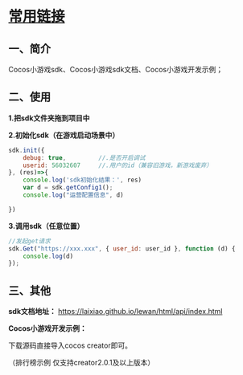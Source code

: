 # [常用链接](https://github.com/laixiao/lewan/blob/master/%E5%B8%B8%E7%94%A8%E9%93%BE%E6%8E%A5.md "常用链接")

## 一、简介
Cocos小游戏sdk、Cocos小游戏sdk文档、Cocos小游戏开发示例；


## 二、使用

**1.把sdk文件夹拖到项目中**

**2.初始化sdk（在游戏启动场景中）**
```javascript
sdk.init({
    debug: true,         //.是否开启调试
    userid: 56032607     //.用户的id（兼容旧游戏，新游戏废弃）
}, (res)=>{
    console.log('sdk初始化结果：', res)
    var d = sdk.getConfig1();
    console.log("运营配置信息", d)

})
```

**3.调用sdk（任意位置）**
```javascript
//发起get请求
sdk.Get("https://xxx.xxx", { user_id: user_id }, function (d) {
    console.log(d)
});
```

## 三、其他

**sdk文档地址：**
https://laixiao.github.io/lewan/html/api/index.html


**Cocos小游戏开发示例：**

下载源码直接导入cocos creator即可。

（排行榜示例 仅支持creator2.0.1及以上版本）
